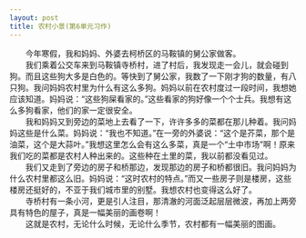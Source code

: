 ```yaml
---
layout: post
title: 农村小景(第6单元习作)
---
```



　　今年寒假，我和妈妈、外婆去柯桥区的马鞍镇的舅公家做客。  
　　我们乘着公交车来到马鞍镇寺桥村，进了村后，我发现走一会儿，就会碰到狗。而且这些狗大多是白色的。等快到了舅公家，我数了一下刚才狗的数量，有八只狗。我问妈妈农村里为什么有这么多狗。妈妈以前在农村度过一段时间，我想她应该知道。妈妈说：“这些狗屎看家的。”这些看家的狗好像一个个士兵。我想有这么多狗看家，他们的家一定很安全。  
　　我和妈妈又到旁边的菜地上去看了一下，许许多多的菜都在那儿种着。我问妈妈这些是什么菜。妈妈说：“我也不知道。”在一旁的外婆说：“这个是芥菜，那个是油菜，这个是大蒜叶。”我想这里怎么会有这么多菜，真是一个“土中市场”啊！原来我们吃的菜都是农村人种出来的。这些种在土里的菜，我以前都没看见过。  
　　我们又走到了旁边的房子和桥那边，发现那边的房子和桥都很旧。我问妈妈为什么农村里都这么旧。妈妈说：“这时农村的特点。”而又一些房子则是楼房，这些楼房还挺好的，不亚于我们城市里的别墅。我想农村也变得这么好了。  
　　寺桥村有一条小河，更是引人注目，那清澈的河面泛起层层微波，再加上两旁具有特色的屋子，真是一幅美丽的画卷啊！  
　　这就是农村，无论什么时候，无论什么季节，农村都有一幅美丽的图画。  
